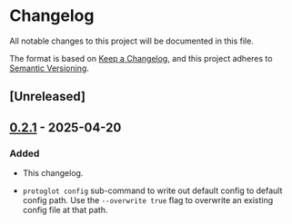# Changelog

All notable changes to this project will be documented in this file.

The format is based on [Keep a Changelog](https://keepachangelog.com/en/1.0.0/),
and this project adheres to [Semantic Versioning](https://semver.org/spec/v2.0.0.html).

## [Unreleased]

## [0.2.1](https://github.com/anson-vandoren/protoglot/compare/v0.2.0..v0.2.1) - 2025-04-20

### Added

- This changelog.

- `protoglot config` sub-command to write out default config to default config path. 
  Use the `--overwrite true` flag to overwrite an existing config file at that path.


[//]: # (Change types: Added, Changed, Deprecated, Removed, Fixed, Security)
